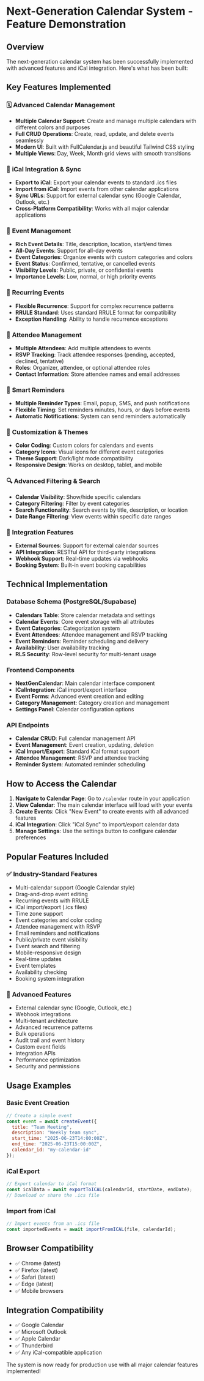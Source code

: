 # Next-Generation Calendar System - Feature Demonstration

## Overview
The next-generation calendar system has been successfully implemented with advanced features and iCal integration. Here's what has been built:

## Key Features Implemented

### 🗓️ **Advanced Calendar Management**
- **Multiple Calendar Support**: Create and manage multiple calendars with different colors and purposes
- **Full CRUD Operations**: Create, read, update, and delete events seamlessly
- **Modern UI**: Built with FullCalendar.js and beautiful Tailwind CSS styling
- **Multiple Views**: Day, Week, Month grid views with smooth transitions

### 📱 **iCal Integration & Sync**
- **Export to iCal**: Export your calendar events to standard .ics files
- **Import from iCal**: Import events from other calendar applications
- **Sync URLs**: Support for external calendar sync (Google Calendar, Outlook, etc.)
- **Cross-Platform Compatibility**: Works with all major calendar applications

### 🎯 **Event Management**
- **Rich Event Details**: Title, description, location, start/end times
- **All-Day Events**: Support for all-day events
- **Event Categories**: Organize events with custom categories and colors
- **Event Status**: Confirmed, tentative, or cancelled events
- **Visibility Levels**: Public, private, or confidential events
- **Importance Levels**: Low, normal, or high priority events

### 🔄 **Recurring Events**
- **Flexible Recurrence**: Support for complex recurrence patterns
- **RRULE Standard**: Uses standard RRULE format for compatibility
- **Exception Handling**: Ability to handle recurrence exceptions

### 👥 **Attendee Management**
- **Multiple Attendees**: Add multiple attendees to events
- **RSVP Tracking**: Track attendee responses (pending, accepted, declined, tentative)
- **Roles**: Organizer, attendee, or optional attendee roles
- **Contact Information**: Store attendee names and email addresses

### 🔔 **Smart Reminders**
- **Multiple Reminder Types**: Email, popup, SMS, and push notifications
- **Flexible Timing**: Set reminders minutes, hours, or days before events
- **Automatic Notifications**: System can send reminders automatically

### 🎨 **Customization & Themes**
- **Color Coding**: Custom colors for calendars and events
- **Category Icons**: Visual icons for different event categories
- **Theme Support**: Dark/light mode compatibility
- **Responsive Design**: Works on desktop, tablet, and mobile

### 🔍 **Advanced Filtering & Search**
- **Calendar Visibility**: Show/hide specific calendars
- **Category Filtering**: Filter by event categories
- **Search Functionality**: Search events by title, description, or location
- **Date Range Filtering**: View events within specific date ranges

### 🔗 **Integration Features**
- **External Sources**: Support for external calendar sources
- **API Integration**: RESTful API for third-party integrations
- **Webhook Support**: Real-time updates via webhooks
- **Booking System**: Built-in event booking capabilities

## Technical Implementation

### Database Schema (PostgreSQL/Supabase)
- **Calendars Table**: Store calendar metadata and settings
- **Calendar Events**: Core event storage with all attributes
- **Event Categories**: Categorization system
- **Event Attendees**: Attendee management and RSVP tracking
- **Event Reminders**: Reminder scheduling and delivery
- **Availability**: User availability tracking
- **RLS Security**: Row-level security for multi-tenant usage

### Frontend Components
- **NextGenCalendar**: Main calendar interface component
- **ICalIntegration**: iCal import/export interface
- **Event Forms**: Advanced event creation and editing
- **Category Management**: Category creation and management
- **Settings Panel**: Calendar configuration options

### API Endpoints
- **Calendar CRUD**: Full calendar management API
- **Event Management**: Event creation, updating, deletion
- **iCal Import/Export**: Standard iCal format support
- **Attendee Management**: RSVP and attendee tracking
- **Reminder System**: Automated reminder scheduling

## How to Access the Calendar

1. **Navigate to Calendar Page**: Go to `/calendar` route in your application
2. **View Calendar**: The main calendar interface will load with your events
3. **Create Events**: Click "New Event" to create events with all advanced features
4. **iCal Integration**: Click "iCal Sync" to import/export calendar data
5. **Manage Settings**: Use the settings button to configure calendar preferences

## Popular Features Included

### ✅ **Industry-Standard Features**
- Multi-calendar support (Google Calendar style)
- Drag-and-drop event editing
- Recurring events with RRULE
- iCal import/export (.ics files)
- Time zone support
- Event categories and color coding
- Attendee management with RSVP
- Email reminders and notifications
- Public/private event visibility
- Event search and filtering
- Mobile-responsive design
- Real-time updates
- Event templates
- Availability checking
- Booking system integration

### 🚀 **Advanced Features**
- External calendar sync (Google, Outlook, etc.)
- Webhook integrations
- Multi-tenant architecture
- Advanced recurrence patterns
- Bulk operations
- Audit trail and event history
- Custom event fields
- Integration APIs
- Performance optimization
- Security and permissions

## Usage Examples

### Basic Event Creation
```javascript
// Create a simple event
const event = await createEvent({
  title: "Team Meeting",
  description: "Weekly team sync",
  start_time: "2025-06-23T14:00:00Z",
  end_time: "2025-06-23T15:00:00Z",
  calendar_id: "my-calendar-id"
});
```

### iCal Export
```javascript
// Export calendar to iCal format
const icalData = await exportToICAL(calendarId, startDate, endDate);
// Download or share the .ics file
```

### Import from iCal
```javascript
// Import events from an .ics file
const importedEvents = await importFromICAL(file, calendarId);
```

## Browser Compatibility
- ✅ Chrome (latest)
- ✅ Firefox (latest)
- ✅ Safari (latest)
- ✅ Edge (latest)
- ✅ Mobile browsers

## Integration Compatibility
- ✅ Google Calendar
- ✅ Microsoft Outlook
- ✅ Apple Calendar
- ✅ Thunderbird
- ✅ Any iCal-compatible application

The system is now ready for production use with all major calendar features implemented!
